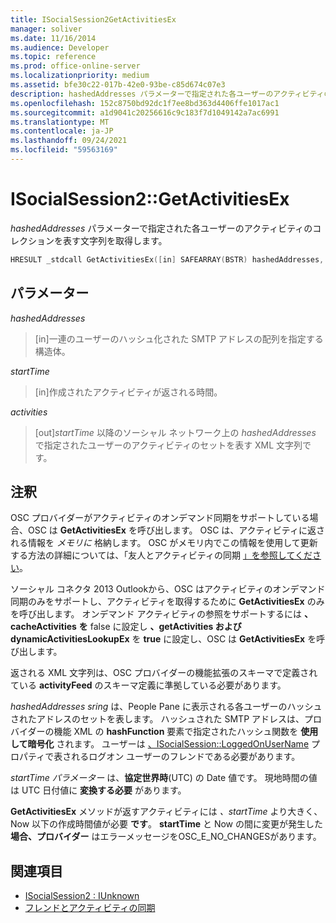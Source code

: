 ```yaml
---
title: ISocialSession2GetActivitiesEx
manager: soliver
ms.date: 11/16/2014
ms.audience: Developer
ms.topic: reference
ms.prod: office-online-server
ms.localizationpriority: medium
ms.assetid: bfe30c22-017b-42e0-93be-c85d674c07e3
description: hashedAddresses パラメーターで指定された各ユーザーのアクティビティのコレクションを表す文字列を取得します。
ms.openlocfilehash: 152c8750bd92dc1f7ee8bd363d4406ffe1017ac1
ms.sourcegitcommit: a1d9041c20256616c9c183f7d1049142a7ac6991
ms.translationtype: MT
ms.contentlocale: ja-JP
ms.lasthandoff: 09/24/2021
ms.locfileid: "59563169"
---
```

# <a name="isocialsession2getactivitiesex"></a>ISocialSession2::GetActivitiesEx

_hashedAddresses_ パラメーターで指定された各ユーザーのアクティビティのコレクションを表す文字列を取得します。 
  
```cpp
HRESULT _stdcall GetActivitiesEx([in] SAFEARRAY(BSTR) hashedAddresses, [in] DATE startTime, [out, retval] BSTR *activities);
```

## <a name="parameters"></a>パラメーター

_hashedAddresses_
  
> [in]一連のユーザーのハッシュ化された SMTP アドレスの配列を指定する構造体。
    
_startTime_
  
> [in]作成されたアクティビティが返される時間。
    
_activities_
  
> [out]_startTime_ 以降のソーシャル ネットワーク上の _hashedAddresses_ で指定されたユーザーのアクティビティのセットを表す XML 文字列です。
    
## <a name="remarks"></a>注釈

OSC プロバイダーがアクティビティのオンデマンド同期をサポートしている場合、OSC は **GetActivitiesEx** を呼び出します。 OSC は、アクティビティに返される情報を  _メモリに_ 格納します。 OSC がメモリ内でこの情報を使用して更新する方法の詳細については、「友人とアクティビティの同期 [」を参照してください](synchronizing-friends-and-activities.md)。
  
ソーシャル コネクタ 2013 Outlookから、OSC はアクティビティのオンデマンド同期のみをサポートし、アクティビティを取得するために **GetActivitiesEx** のみを呼び出します。 オンデマンド アクティビティの参照をサポートするには **、cacheActivities** **を** false に設定し **、getActivities および dynamicActivitiesLookupEx** を **true** に設定し、OSC は **GetActivitiesEx** を呼び出します。 
  
返される XML 文字列は、OSC プロバイダーの機能拡張のスキーマで定義されている **activityFeed** のスキーマ定義に準拠している必要があります。
  
_hashedAddresses sring_ は、People Pane に表示される各ユーザーのハッシュされたアドレスのセットを表します。 ハッシュされた SMTP アドレスは、プロバイダーの機能 XML の **hashFunction** 要素で指定されたハッシュ関数を **使用して暗号化** されます。 ユーザーは [、ISocialSession::LoggedOnUserName](isocialsession-loggedonusername.md) プロパティで表されるログオン ユーザーのフレンドである必要があります。 
  
_startTime パラメーター_ は、**協定世界時**(UTC) の Date 値です。 現地時間の値は UTC 日付値に **変換する必要** があります。 
  
**GetActivitiesEx** メソッドが返すアクティビティには _、startTime_ より大きく、Now 以下の作成時間値が必要 **です**。 **startTime** と Now の間に変更が発生した **場合、プロバイダー** はエラーメッセージをOSC_E_NO_CHANGESがあります。
  
## <a name="see-also"></a>関連項目

- [ISocialSession2 : IUnknown](isocialsession2iunknown.md)
- [フレンドとアクティビティの同期](synchronizing-friends-and-activities.md)

